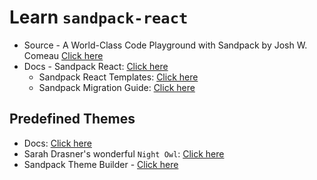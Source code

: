 # Learn `sandpack-react` 

- Source - A World-Class Code Playground with Sandpack by Josh W. Comeau [Click here](https://www.joshwcomeau.com/react/next-level-playground/)
- Docs - Sandpack React: [Click here](https://sandpack.codesandbox.io/docs)
	- Sandpack React Templates: [Click here](https://github.com/codesandbox/sandpack/tree/main/sandpack-react/src/templates)
	- Sandpack Migration Guide: [Click here](https://sandpack.codesandbox.io/docs/resources/migration-guide/v2)

## Predefined Themes

- Docs: [Click here](https://sandpack.codesandbox.io/docs/advanced-usage#sandpackpredefinedtheme)
- Sarah Drasner's wonderful `Night Owl`: [Click here](https://github.com/sdras/night-owl-vscode-theme)
- Sandpack Theme Builder - [Click here](https://sandpack.codesandbox.io/theme)


